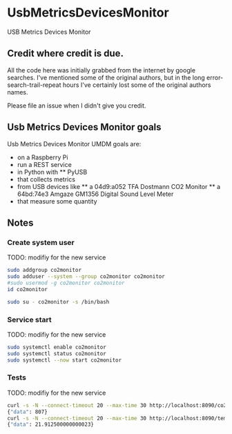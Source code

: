# UsbMetricsDevicesMonitor
USB Metrics Devices Monitor

## Credit where credit is due.
All the code here was initially grabbed from the internet by google searches. I've mentioned some of the original authors, but in the long error-search-trail-repeat hours I've certainly lost some of the original authors names. 

Please file an issue when I didn't give you credit.

## Usb Metrics Devices Monitor goals
Usb Metrics Devices Monitor UMDM goals are:
* on a Raspberry Pi
* run a REST service
* in Python with
** PyUSB
* that collects metrics 
* from USB devices like
** a 04d9:a052 TFA Dostmann CO2 Monitor
** a 64bd:74e3 Amgaze GM1356 Digital Sound Level Meter
* that measure some quantity

## Notes

### Create system user
TODO: modifiy for the new service

```bash
sudo addgroup co2monitor
sudo adduser --system --group co2monitor co2monitor
#sudo usermod -g co2monitor co2monitor
id co2monitor

sudo su - co2monitor -s /bin/bash
```

### Service start
TODO: modifiy for the new service

```bash
sudo systemctl enable co2monitor
sudo systemctl status co2monitor
sudo systemctl --now start co2monitor
```

### Tests
TODO: modifiy for the new service

```bash
curl -s -N --connect-timeout 20 --max-time 30 http://localhost:8090/co2ppm?monitor=0
{"data": 807}
curl -s -N --connect-timeout 20 --max-time 30 http://localhost:8090/temperature?monitor=0
{"data": 21.912500000000023}
```